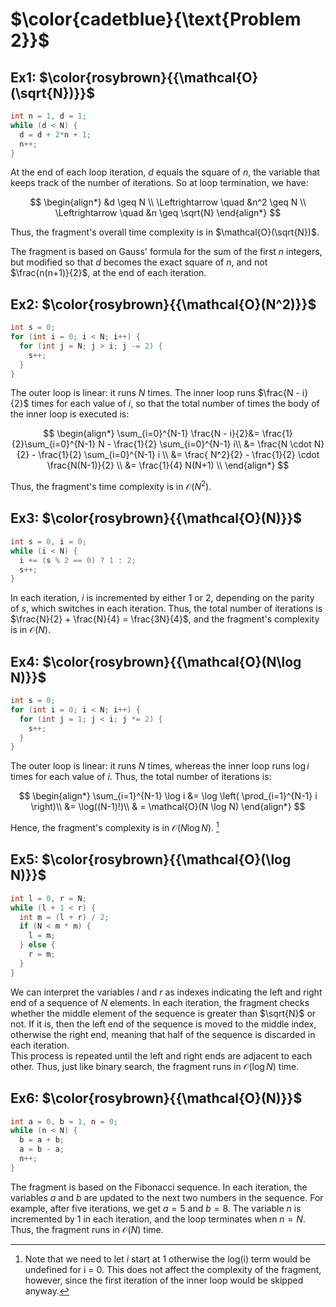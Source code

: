 # $\color{cadetblue}{\text{Problem 2}}$

## Ex1: $\color{rosybrown}{{\mathcal{O}(\sqrt{N})}}$  

```c
int n = 1, d = 1;
while (d < N) {
  d = d + 2*n + 1;
  n++;
}
```

At the end of each loop iteration, $d$ equals the square of $n$, the variable that keeps track of the number of iterations. So at loop termination, we have:

$$
\begin{align*}
&d \geq N \\
\Leftrightarrow \quad &n^2 \geq N \\
\Leftrightarrow \quad &n \geq \sqrt{N}
\end{align*}
$$

Thus, the fragment's overall time complexity is in $\mathcal{O}(\sqrt{N})$.

The fragment is based on Gauss' formula for the sum of the first $n$ integers, but modified so that $d$ becomes the exact square of $n$, and not $\frac{n(n+1)}{2}$, at the end of each iteration.

## Ex2: $\color{rosybrown}{{\mathcal{O}(N^2)}}$

```c
int s = 0;
for (int i = 0; i < N; i++) {
  for (int j = N; j > i; j -= 2) {
    s++;
  }
}
```

The outer loop is linear: it runs $N$ times. The inner loop runs $\frac{N - i}{2}$ times for each value of $i$, so that the total number of times the body of the inner loop is executed is:

$$
\begin{align*}
\sum_{i=0}^{N-1} \frac{N - i}{2}&= \frac{1}{2}\sum_{i=0}^{N-1} N - \frac{1}{2} \sum_{i=0}^{N-1} i\\
&= \frac{N \cdot N}{2} - \frac{1}{2} \sum_{i=0}^{N-1} i \\
&= \frac{ N^2}{2} - \frac{1}{2} \cdot \frac{N(N-1)}{2} \\
&= \frac{1}{4} N(N+1) \\
\end{align*}
$$

Thus, the fragment's time complexity is in $\mathcal{O}(N^2)$.

## Ex3: $\color{rosybrown}{{\mathcal{O}(N)}}$  

```c
int s = 0, i = 0;
while (i < N) {
  i += (s % 2 == 0) ? 1 : 2;
  s++;
}
```

In each iteration, $i$ is incremented by either $1$ or $2$, depending on the parity of $s$, which switches in each iteration. Thus, the total number of iterations is $\frac{N}{2} + \frac{N}{4} = \frac{3N}{4}$, and the fragment's complexity is in $\mathcal{O}(N)$.

## Ex4: $\color{rosybrown}{{\mathcal{O}(N\log N)}}$

```c
int s = 0;
for (int i = 0; i < N; i++) {
  for (int j = 1; j < i; j *= 2) {
    s++;
  }
}
```

The outer loop is linear: it runs $N$ times, whereas the inner loop runs $\log i$ times for each value of $i$. Thus, the total number of iterations is:

$$
\begin{align*}
\sum_{i=1}^{N-1} \log i &= \log \left( \prod_{i=1}^{N-1} i \right)\\
&= \log((N-1)!)\\
& = \mathcal{O}(N \log N)
\end{align*}
$$

Hence, the fragment's complexity is in $\mathcal{O}(N \log N)$. [^1]

[^1]: Note that we need to let $i$ start at 1 otherwise the log(i) term would be undefined for i = 0. This does not affect the complexity of the fragment, however, since the first iteration of the inner loop would be skipped anyway.

## Ex5: $\color{rosybrown}{{\mathcal{O}(\log N)}}$

```c
int l = 0, r = N;
while (l + 1 < r) {
  int m = (l + r) / 2;
  if (N < m * m) {
    l = m;
  } else {
    r = m;
  }
}
```

We can interpret the variables $l$ and $r$ as indexes indicating the left and right end of a sequence of $N$ elements. In each iteration, the fragment checks whether the middle element of the sequence is greater than $\sqrt{N}$ or not. If it is, then the left end of the sequence is moved to the middle index, otherwise the right end, meaning that half of the sequence is discarded in each iteration.  
This process is repeated until the left and right ends are adjacent to each other. Thus, just like binary search, the fragment runs in $\mathcal{O}(\log N)$ time.

## Ex6: $\color{rosybrown}{{\mathcal{O}(N)}}$  

```c
int a = 0, b = 1, n = 0;
while (n < N) {
  b = a + b;
  a = b - a;
  n++;
}
```

The fragment is based on the Fibonacci sequence. In each iteration, the variables $a$ and $b$ are updated to the next two numbers in the sequence. For example, after five iterations, we get $a = 5$ and $b = 8$. The variable $n$ is incremented by $1$ in each iteration, and the loop terminates when $n = N$. Thus, the fragment runs in $\mathcal{O}(N)$ time.
